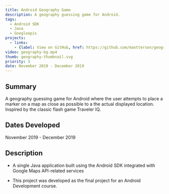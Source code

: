 ```yaml
---
title: Android Geography Game
description: A geography guessing game for Android.
tags:
  - Android SDK
  - Java
  - Googleapis
projects:
  - links:
    - {label: View on GitHub, href: https://github.com/maotterson/geography-quiz, icon: icon-github}
video: geography-bg.mp4
thumb: geography-thumbnail.svg
priority: 3
date: November 2019 - December 2019
---
```

## Summary
A geography guessing game for Android where the user attempts to place a marker on a map as close as possible to a the actual displayed location. Inspired by the classic flash game Traveler IQ.

## Dates Developed
November 2019 - December 2019

## Description
- A single Java application built using the Android SDK integrated with Google Maps API-related services

- This project was developed as the final project for an Android Development course.
